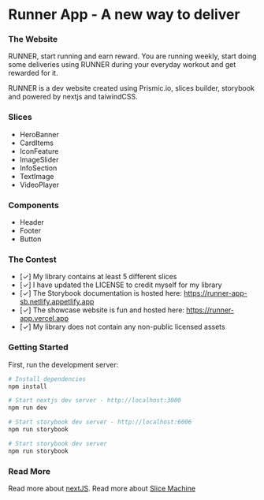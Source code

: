 # Runner App - A new way to deliver

### The Website

RUNNER, start running and earn reward. You are running weekly, start doing some deliveries using RUNNER during your everyday workout and get rewarded for it.

RUNNER is a dev website created using Prismic.io, slices builder, storybook and powered by nextjs and taiwindCSS.

### Slices

* HeroBanner
* CardItems
* IconFeature
* ImageSlider
* InfoSection
* TextImage
*  VideoPlayer

### Components

* Header
* Footer
* Button

### The Contest

* [✓] My library contains at least 5 different slices
* [✓] I have updated the LICENSE to credit myself for my library
* [✓] The Storybook documentation is hosted here: https://runner-app-sb.netlify.appetlify.app
* [✓] The showcase website is fun and hosted here: https://runner-app.vercel.app
* [✓] My library does not contain any non-public licensed assets

### Getting Started

First, run the development server:

```bash
# Install dependencies
npm install

# Start nextjs dev server - http://localhost:3000
npm run dev

# Start storybook dev server - http://localhost:6006
npm run storybook

# Start storybook dev server
npm run storybook
```

### Read More

Read more about [nextJS](https://nextjs.org/). Read more about [Slice Machine](https://www.slicemachine.dev/)
